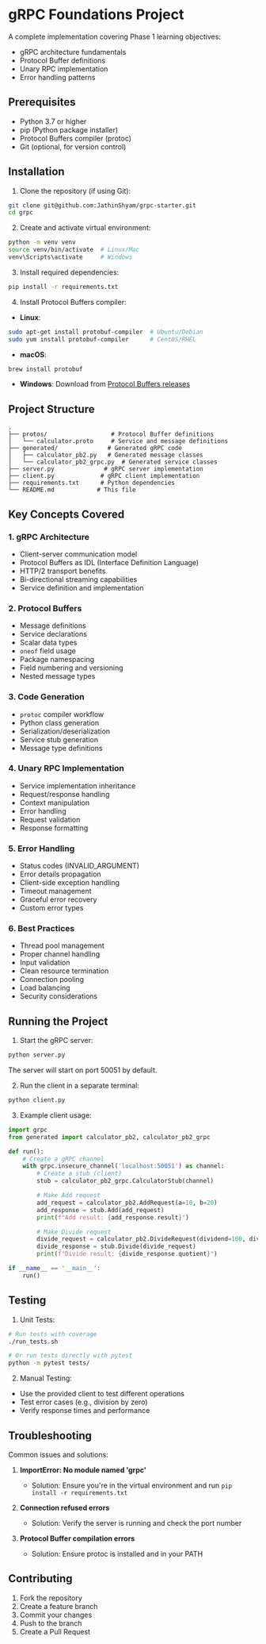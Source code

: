 # gRPC Foundations Project

A complete implementation covering Phase 1 learning objectives:

- gRPC architecture fundamentals
- Protocol Buffer definitions
- Unary RPC implementation
- Error handling patterns

## Prerequisites

- Python 3.7 or higher
- pip (Python package installer)
- Protocol Buffers compiler (protoc)
- Git (optional, for version control)

## Installation

1. Clone the repository (if using Git):

```bash
git clone git@github.com:JathinShyam/grpc-starter.git
cd grpc
```

2. Create and activate virtual environment:

```bash
python -m venv venv
source venv/bin/activate  # Linux/Mac
venv\Scripts\activate     # Windows
```

3. Install required dependencies:

```bash
pip install -r requirements.txt
```

4. Install Protocol Buffers compiler:

- **Linux**:

```bash
sudo apt-get install protobuf-compiler  # Ubuntu/Debian
sudo yum install protobuf-compiler      # CentOS/RHEL
```

- **macOS**:

```bash
brew install protobuf
```

- **Windows**: Download from [Protocol Buffers releases](https://github.com/protocolbuffers/protobuf/releases)

## Project Structure

```
.
├── protos/                  # Protocol Buffer definitions
│   └── calculator.proto     # Service and message definitions
├── generated/              # Generated gRPC code
│   ├── calculator_pb2.py   # Generated message classes
│   └── calculator_pb2_grpc.py  # Generated service classes
├── server.py              # gRPC server implementation
├── client.py             # gRPC client implementation
├── requirements.txt      # Python dependencies
└── README.md            # This file
```

## Key Concepts Covered

### 1. gRPC Architecture

- Client-server communication model
- Protocol Buffers as IDL (Interface Definition Language)
- HTTP/2 transport benefits
- Bi-directional streaming capabilities
- Service definition and implementation

### 2. Protocol Buffers

- Message definitions
- Service declarations
- Scalar data types
- `oneof` field usage
- Package namespacing
- Field numbering and versioning
- Nested message types

### 3. Code Generation

- `protoc` compiler workflow
- Python class generation
- Serialization/deserialization
- Service stub generation
- Message type definitions

### 4. Unary RPC Implementation

- Service implementation inheritance
- Request/response handling
- Context manipulation
- Error handling
- Request validation
- Response formatting

### 5. Error Handling

- Status codes (INVALID_ARGUMENT)
- Error details propagation
- Client-side exception handling
- Timeout management
- Graceful error recovery
- Custom error types

### 6. Best Practices

- Thread pool management
- Proper channel handling
- Input validation
- Clean resource termination
- Connection pooling
- Load balancing
- Security considerations

## Running the Project

1. Start the gRPC server:

```bash
python server.py
```

The server will start on port 50051 by default.

2. Run the client in a separate terminal:

```bash
python client.py
```

3. Example client usage:

```python
import grpc
from generated import calculator_pb2, calculator_pb2_grpc

def run():
    # Create a gRPC channel
    with grpc.insecure_channel('localhost:50051') as channel:
        # Create a stub (client)
        stub = calculator_pb2_grpc.CalculatorStub(channel)

        # Make Add request
        add_request = calculator_pb2.AddRequest(a=10, b=20)
        add_response = stub.Add(add_request)
        print(f"Add result: {add_response.result}")

        # Make Divide request
        divide_request = calculator_pb2.DivideRequest(dividend=100, divisor=5)
        divide_response = stub.Divide(divide_request)
        print(f"Divide result: {divide_response.quotient}")

if __name__ == '__main__':
    run()
```

## Testing

1. Unit Tests:

```bash
# Run tests with coverage
./run_tests.sh

# Or run tests directly with pytest
python -m pytest tests/
```

2. Manual Testing:

- Use the provided client to test different operations
- Test error cases (e.g., division by zero)
- Verify response times and performance

## Troubleshooting

Common issues and solutions:

1. **ImportError: No module named 'grpc'**

   - Solution: Ensure you're in the virtual environment and run `pip install -r requirements.txt`

2. **Connection refused errors**

   - Solution: Verify the server is running and check the port number

3. **Protocol Buffer compilation errors**
   - Solution: Ensure protoc is installed and in your PATH

## Contributing

1. Fork the repository
2. Create a feature branch
3. Commit your changes
4. Push to the branch
5. Create a Pull Request

